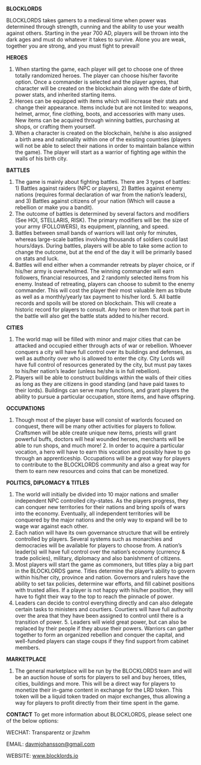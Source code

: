 **BLOCKLORDS**


BLOCKLORDS takes gamers to a medieval time when power was determined through strength, cunning and the ability to use your wealth against others. Starting in the year 700 AD, players will be thrown into the dark ages and must do whatever it takes to survive. Alone you are weak, together you are strong, and you must fight to prevail! 

**HEROES** 
1. When starting the game, each player will get to choose one of three totally randomized heroes. The player can choose his/her favorite option. Once a commander is selected and the player agrees, that character will be created on the blockchain along with the date of birth, power stats, and inherited starting items. 
2. Heroes can be equipped with items which will increase their stats and change their appearance. Items include but are not limited to: weapons, helmet, armor, fine clothing, boots, and accessories with many uses. New items can be acquired through winning battles, purchasing at shops, or crafting them yourself. 
3. When a character is created on the blockchain, he/she is also assigned a birth area and nationality within one of the existing countries (players will not be able to select their nations in order to maintain balance within the game). The player will start as a warrior of fighting age within the walls of his birth city.  
 
**BATTLES** 

1. The game is mainly about fighting battles. There are 3 types of battles: 1) Battles against raiders (NPC or players), 2) Battles against enemy nations (requires formal declaration of war from the nation’s leaders), and 3) Battles against citizens of your nation (Which will cause a rebellion or make you a bandit).     
2. The outcome of battles is determined by several factors and modifiers (See HOI, STELLARIS, RISK). The primary modifiers will be: the size of your army (FOLLOWERS), its equipment, planning, and speed. 
3. Battles between small bands of warriors will last only for minutes, whereas large-scale battles involving thousands of soldiers could last hours/days. During battles, players will be able to take some action to change the outcome, but at the end of the day it will be primarily based on stats and luck.  
4. Battles will end either when a commander retreats by player choice, or if his/her army is overwhelmed. The winning commander will earn followers, financial resources, and 2 randomly selected items from his enemy. Instead of retreating, players can choose to submit to the enemy commander. This will cost the player their most valuable item as tribute as well as a monthly/yearly tax payment to his/her lord. 5. All battle records and spoils will be stored on blockchain. This will create a historic record for players to consult. Any hero or item that took part in the battle will also get the battle stats added to his/her record.   
 
**CITIES** 
1. The world map will be filled with minor and major cities that can be attacked and occupied either through acts of war or rebellion. Whoever conquers a city will have full control over its buildings and defenses, as well as authority over who is allowed to enter the city. City Lords will have full control of resources generated by the city, but must pay taxes to his/her nation’s leader (unless he/she is in full rebellion). 
2. Players will be able to construct buildings within the walls of their cities as long as they are citizens in good standing (and have paid taxes to their lords). Buildings can serve many functions, and grant players the ability to pursue a particular occupation, store items, and have offspring.   

**OCCUPATIONS** 
1. Though most of the player base will consist of warlords focused on conquest, there will be many other activities for players to follow. Craftsmen will be able create unique new items, priests will grant powerful buffs, doctors will heal wounded heroes, merchants will be able to run shops, and much more!  2. In order to acquire a particular vocation, a hero will have to earn this vocation and possibly have to go through an apprenticeship. Occupations will be a great way for players to contribute to the BLOCKLORDS community and also a great way for them to earn new resources and coins that can be monetized.  

**POLITICS, DIPLOMACY & TITLES** 
1. The world will initially be divided into 10 major nations and smaller independent NPC controlled city-states. As the players progress, they can conquer new territories for their nations and bring spoils of wars into the economy. Eventually, all independent territories will be conquered by the major nations and the only way to expand will be to wage war against each other.  
2. Each nation will have its own governance structure that will be entirely controlled by players. Several systems such as monarchies and democracies will be available for players to choose from. A nation’s leader(s) will have full control over the nation’s economy (currency & trade policies), military, diplomacy and also banishment of citizens.  
3. Most players will start the game as commoners, but titles play a big part in the BLOCKLORDS game. Titles determine the player’s ability to govern within his/her city, province and nation. Governors and rulers have the ability to set tax policies, determine war efforts, and fill cabinet positions with trusted allies. If a player is not happy with his/her position, they will have to fight their way to the top to reach the pinnacle of power. 
4. Leaders can decide to control everything directly and can also delegate certain tasks to ministers and courtiers. Courtiers will have full authority over the area that they have been assigned to control until there is a transition of power. 5. Leaders will wield great power, but can also be replaced by their people if they abuse their powers. Warriors can gather together to form an organized rebellion and conquer the capital, and well-funded players can stage coups if they find support from cabinet members.  
 
**MARKETPLACE** 
1. The general marketplace will be run by the BLOCKLORDS team and will be an auction house of sorts for players to sell and buy heroes, titles, cities, buildings and more. This will be a direct way for players to monetize their in-game content in exchange for the LRD token. This token will be a liquid token traded on major exchanges, thus allowing a way for players to profit directly from their time spent in the game.  
 
 
**CONTACT**
To get more information about BLOCKLORDS, please select one of the below options:

WECHAT: Transparentz or jlzwhm
        
EMAIL: davmjohansson@gmail.com

WEBSITE: www.blocklords.io
    
